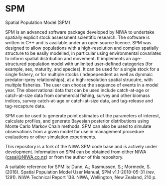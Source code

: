 SPM
===

Spatial Population Model (SPM)

SPM is an advanced software package developed by NIWA to undertake spatially explicit stock assessment scientific research. The software is written in C++ and is available under an open source licence. SPM was designed to allow populations with a high-resolution and complex spatially structure to be easily modelled, in particular using environmental covariates to inform spatial distribution and movement. It implements an age-structured population model with unlimited user-defined categories (for example, sex, maturity, and species). It can be used for a single stock for a single fishery, or for multiple stocks (indepependent as well as dynmaic predator-rprey relationships), at a high-resolution spatial strucutre, with multiple fisheries. The user can choose the sequence of events in a model year. The observational data that can be used include catch-at-age or catch-at-size data from commercial fishing, survey and other biomass indices, survey catch-at-age or catch-at-size data, and tag-release and tag-recapture data.

SPM can be used to generate point estimates of the parameters of interest, calculate profiles, and generate Bayesian posterior distributions using Monte Carlo Markov Chain methods. SPM can also be used to simulate observations from a given model for use in management procedure evaluations or other simulation experiments.

This repository is a fork of the NIWA SPM code base and is actively under development. Information on SPM can be obtained from either NIWA (casal@NIWA.co.nz) or from the author of this repository.

A suitable reference for SPM is: Dunn, A.; Rasmussen, S.; Mormede, S. (2018). Spatial Population Model User Manual, SPM v1.1-2018-05-31 (rev. 1291). NIWA Technical Report 138. NIWA, Wellington, New Zealand, 210 p.
